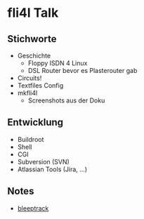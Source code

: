 # fli4l Talk

## Stichworte

* Geschichte
  * Floppy ISDN 4 Linux
  * DSL Router bevor es Plasterouter gab
* Circuits!
* Textfiles Config
* mkfli4l
  * Screenshots aus der Doku

## Entwicklung

* Buildroot
* Shell
* CGI
* Subversion (SVN)
* Atlassian Tools (Jira, …)

## Notes

* [bleeptrack](https://36c3.bleeptrack.de?seed=[57,302,591,100,127,10,9,6,9,7,14,1,10,0,9,9,14,0,8,1,10,5,8,9,11,2,9,7,9,10,15,5,15,3,15,4,15,4,8,0,14,6,15,3,13,9,14,10,11,4,8,9,13,4,10,7,13,0,13,0,11,2,15,3,9,8,15,3,10,5,10,7,8,7,15,6,8,6,11,5,9,6,12,0,13,9,8,1,15,0,11,0,8,6,12,6,15,3,12,5,15,4,10,48,264,587,114,97,10,9,9,10,2,12,4,8,8,8,1,13,0,13,0,15,1,8,7,11,2,9,2,13,6,15,2,9,1,15,7,14,7,9,10,10,1,14,7,13,6,13,9,9,0,11,5,13,0,10,7,14,10,10,4,15,9,9,7,11,3,14,8,9,9,13,1,15,10,14,2,9,9,14,7,12,6,9,5,10,9,10,10,9,7,10,8,14,0,11,2,11,5,8,6,10,4,14,309,172,125,90,6,8,0,14,1,15,10,10,6,13,1,14,8,12,5,15,9,15,8,13,6,13,6,14,9,8,2,13,1,9,1,12,10,13,2,9,10,8,10,9,1,8,0,13,10,15,10,8,8,8,4,15,10,9,6,15,8,10,5,13,0,12,0,9,9,14,2,8,6,15,8,10,1,14,4,8,5,12,9,12,8,14,5,9,1,15,6,12,9,15,1,13,10,8,9,12,2,15,1,11,7,281,418,95,96,0,11,5,12,9,14,8,12,8,8,6,14,4,12,6,13,4,14,10,11,10,12,6,11,3,11,7,11,7,10,2,8,6,15,3,14,9,12,8,10,0,15,6,8,9,13,7,8,1,11,3,15,0,13,8,11,9,12,9,15,6,11,10,9,10,10,3,11,3,8,6,14,3,11,3,13,5,11,1,8,4,15,3,10,4,14,6,9,16,259,606,127,114,10,8,8,13,0,11,5,13,0,9,10,8,10,15,7,9,2,11,0,15,0,13,6,13,0,8,9,15,8,10,6,11,6,8,8,13,10,11,0,14,1,15,3,8,3,14,6,13,1,13,1,9,8,15,5,9,1,13,8,10,4,15,4,15,5,14,7,14,0,12,6,12,5,11,9,9,5,11,1,12,10,15,0,15,0,13,10,15,0,159,542,130,124,10,12,9,12,1,14,4,15,9,12,7,13,4,12,4,11,5,10,0,10,9,13,4,10,0,15,1,15,3,11,5,8,0,12,10,10,10,11,6,15,1,14,2,14,3,15,7,12,7,8,3,12,0,12,6,8,10,8,10,15,329,101,96,113,5,14,6,9,10,14,7,9,1,13,8,14,5,14,9,8,10,10,10,13,10,11,8,11,1,8,10,14,7,14,8,8,1,11,2,11,1,15,8,11,6,9,7,10,10,15,3,15,3,11,6,12,0,10,6,10,2,10,8,10,4,15,10,11,9,13,10,12,7,10,5,14,2,13,1,10,3,15,8,12,10,12,6,9,10,8,6,14,0,14,6,11,2,10,0,9,5,14,1,8,2,14,3,8,5,8,7,13,3,8,1,15]&time=733.3333333367482&caption=20%20years%20and%20still%20routing%20%E2%80%A6&text=fli4l)
